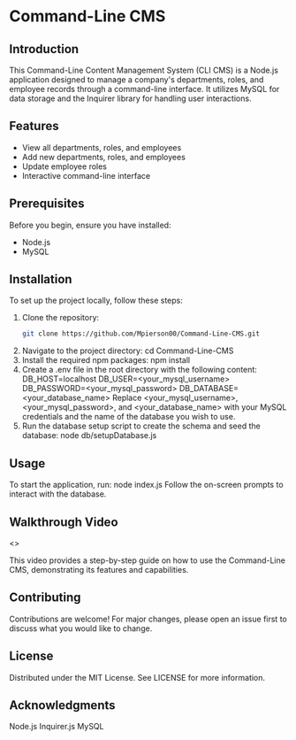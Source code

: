 # Command-Line CMS

## Introduction
This Command-Line Content Management System (CLI CMS) is a Node.js application designed to manage a company's departments, roles, and employee records through a command-line interface. It utilizes MySQL for data storage and the Inquirer library for handling user interactions.

## Features
- View all departments, roles, and employees
- Add new departments, roles, and employees
- Update employee roles
- Interactive command-line interface

## Prerequisites
Before you begin, ensure you have installed:
- Node.js
- MySQL

## Installation
To set up the project locally, follow these steps:

1. Clone the repository:
   ```bash
   git clone https://github.com/Mpierson00/Command-Line-CMS.git
2. Navigate to the project directory: cd Command-Line-CMS
3. Install the required npm packages: npm install
4. Create a .env file in the root directory with the following content: 
    DB_HOST=localhost
    DB_USER=<your_mysql_username>
    DB_PASSWORD=<your_mysql_password>
    DB_DATABASE=<your_database_name>
    Replace <your_mysql_username>, <your_mysql_password>, and <your_database_name> with your MySQL credentials and the name of the database you wish to use.
5. Run the database setup script to create the schema and seed the database: node db/setupDatabase.js

## Usage
To start the application, run: node index.js
Follow the on-screen prompts to interact with the database.

## Walkthrough Video

<>

This video provides a step-by-step guide on how to use the Command-Line CMS, demonstrating its features and capabilities.

## Contributing
Contributions are welcome! For major changes, please open an issue first to discuss what you would like to change.

## License
Distributed under the MIT License. See LICENSE for more information.

## Acknowledgments
Node.js
Inquirer.js
MySQL